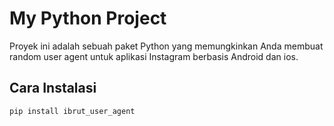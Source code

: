 # My Python Project

Proyek ini adalah sebuah paket Python yang memungkinkan Anda membuat random user agent untuk aplikasi Instagram berbasis Android dan ios.

## Cara Instalasi

```bash
pip install ibrut_user_agent
